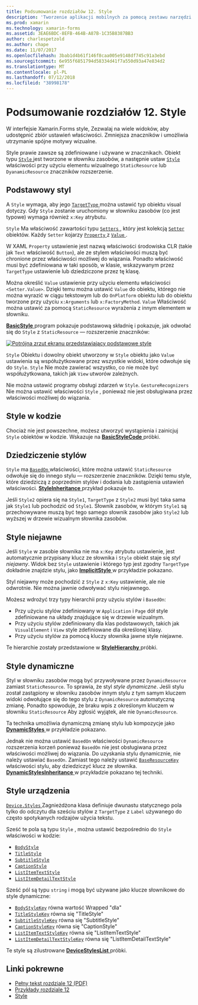 ```yaml
---
title: Podsumowanie rozdziałów 12. Style
description: 'Tworzenie aplikacji mobilnych za pomocą zestawu narzędzi Xamarin.Forms: Podsumowanie rozdziałów 12. Style'
ms.prod: xamarin
ms.technology: xamarin-forms
ms.assetid: 3EAE6BDC-8EFB-464B-A87B-1C35B8387BB3
author: charlespetzold
ms.author: chape
ms.date: 11/07/2017
ms.openlocfilehash: 3bab1d4b61f146f8caa005e9148df745c91a3ebd
ms.sourcegitcommit: 6e955f6851794d58334d41f7a550d93a47e834d2
ms.translationtype: MT
ms.contentlocale: pl-PL
ms.lasthandoff: 07/12/2018
ms.locfileid: "38998178"
---
```

# <a name="summary-of-chapter-12-styles"></a>Podsumowanie rozdziałów 12. Style

W interfejsie Xamarin.Forms style, Zezwalaj na wiele widoków, aby udostępnić zbiór ustawień właściwości. Zmniejsza znaczników i umożliwia utrzymanie spójne motywy wizualne.

Style prawie zawsze są zdefiniowane i używane w znacznikach. Obiekt typu [ `Style` ](xref:Xamarin.Forms.Style) jest tworzone w słowniku zasobów, a następnie ustaw [ `Style` ](xref:Xamarin.Forms.VisualElement.Style) właściwości przy użyciu elementu wizualnego `StaticResource` lub `DyanamicResource` znaczników rozszerzenie.

## <a name="the-basic-style"></a>Podstawowy styl

A `Style` wymaga, aby jego [ `TargetType` ](xref:Xamarin.Forms.Style.TargetType) można ustawić typ obiektu visual dotyczy. Gdy `Style` zostanie uruchomiony w słowniku zasobów (co jest typowe) wymaga również `x:Key` atrybutu.

`Style` Ma właściwość zawartości typu [ `Setters` ](xref:Xamarin.Forms.Style.Setters), który jest kolekcją [ `Setter` ](xref:Xamarin.Forms.Setter) obiektów. Każdy `Setter` kojarzy [ `Property` ](xref:Xamarin.Forms.Setter.Property) z [ `Value` ](xref:Xamarin.Forms.Setter.Value).

W XAML `Property` ustawienie jest nazwą właściwości środowiska CLR (takie jak `Text` właściwość `Button`), ale ze stylem właściwości muszą być chronione przez właściwości możliwej do wiązania. Ponadto właściwość musi być zdefiniowana w taki sposób, w klasie, wskazywanym przez `TargetType` ustawienie lub dziedziczone przez tę klasę.

Można określić `Value` ustawienie przy użyciu elementu właściwości `<Setter.Value>`. Dzięki temu można ustawić `Value` do obiektu, którego nie można wyrazić w ciągu tekstowym lub do `OnPlatform` obiektu lub do obiektu tworzone przy użyciu `x:Arguments` lub `x:FactoryMethod`. `Value` Właściwość można ustawić za pomocą `StaticResource` wyrażenia z innym elementem w słowniku.

[ **BasicStyle** ](https://github.com/xamarin/xamarin-forms-book-samples/tree/master/Chapter12/BasicStyle) program pokazuje podstawową składnię i pokazuje, jak odwołać się do `Style` z `StaticResource` — rozszerzenie znaczników:

[![Potrójna zrzut ekranu przedstawiający podstawowe style](images/ch12fg01-small.png "podstawowe style")](images/ch12fg01-large.png#lightbox "podstawowe style")

`Style` Obiektu i dowolny obiekt utworzony w `Style` obiektu jako `Value` ustawienia są współużytkowane przez wszystkie widoki, które odwołuje się do `Style`. `Style` Nie może zawierać wszystko, co nie może być współużytkowana, takich jak `View` utworów zależnych.

Nie można ustawić programy obsługi zdarzeń w `Style`. `GestureRecognizers` Nie można ustawić właściwości `Style` , ponieważ nie jest obsługiwana przez właściwości możliwej do wiązania.

## <a name="styles-in-code"></a>Style w kodzie

Chociaż nie jest powszechne, możesz utworzyć wystąpienia i zainicjuj `Style` obiektów w kodzie. Wskazuje na [ **BasicStyleCode** ](https://github.com/xamarin/xamarin-forms-book-samples/tree/master/Chapter12/BasicStyleCode) próbki.

## <a name="style-inheritance"></a>Dziedziczenie stylów

`Style` ma [ `BasedOn` ](xref:Xamarin.Forms.Style.BasedOn) właściwości, które można ustawić `StaticResource` odwołuje się do innego stylu — rozszerzenie znaczników. Dzięki temu style, które dziedziczą z poprzednim stylów i dodania lub zastąpienia ustawień właściwości. [ **StyleInheritance** ](https://github.com/xamarin/xamarin-forms-book-samples/tree/master/Chapter12/StyleInheritance) przykład pokazuje to.

Jeśli `Style2` opiera się na `Style1`, `TargetType` z `Style2` musi być taka sama jak `Style1` lub pochodzić od `Style1`. Słownik zasobów, w którym `Style1` są przechowywane muszą być tego samego słownik zasobów jako `Style2` lub wyższej w drzewie wizualnym słownika zasobów.

## <a name="implicit-styles"></a>Style niejawne

Jeśli `Style` w zasobie słownika nie ma `x:Key` atrybutu ustawienie, jest automatycznie przypisany klucz ze słownika i `Style` obiekt staje się *styl niejawny*. Widok bez `Style` ustawienie i którego typ jest zgodny `TargetType` dokładnie znajdzie stylu, jako [ **ImplicitStyle** ](https://github.com/xamarin/xamarin-forms-book-samples/tree/master/Chapter12/ImplicitStyle) w przykładzie pokazano.

Styl niejawny może pochodzić z `Style` z `x:Key` ustawienie, ale nie odwrotnie. Nie można jawnie odwoływać stylu niejawnego.

Możesz wdrożyć trzy typy hierarchii przy użyciu stylów i `BasedOn`:

- Przy użyciu stylów zdefiniowany w `Application` i `Page` dół style zdefiniowane na układy znajdujące się w drzewie wizualnym.
- Przy użyciu stylów zdefiniowany dla klas podstawowych, takich jak `VisualElement` i `View` style zdefiniowane dla określonej klasy.
- Przy użyciu stylów za pomocą kluczy słownika jawne style niejawne.

Te hierarchie zostały przedstawione w [ **StyleHierarchy** ](https://github.com/xamarin/xamarin-forms-book-samples/tree/master/Chapter12/StyleHierarchy) próbki.

## <a name="dynamic-styles"></a>Style dynamiczne

Styl w słowniku zasobów mogą być przywoływane przez `DynamicResource` zamiast `StaticResource`. To sprawia, że styl *style dynamiczne*. Jeśli stylu został zastąpiony w słowniku zasobów innym stylu z tym samym kluczem widoki odwołujące się do tego stylu z `DynamicResource` automatyczną zmianę. Ponadto spowoduje, że braku wpis z określonym kluczem w słowniku `StaticResource` Aby zgłosić wyjątek, ale nie `DynamicResource`.

Ta technika umożliwia dynamiczną zmianę stylu lub kompozycje jako [ **DynamicStyles** ](https://github.com/xamarin/xamarin-forms-book-samples/tree/master/Chapter12/DynamicStyles) w przykładzie pokazano.

Jednak nie można ustawić `BasedOn` właściwości `DynamicResource` rozszerzenia korzeń ponieważ `BasedOn` nie jest obsługiwana przez właściwości możliwej do wiązania. Do uzyskania stylu dynamicznie, nie należy ustawiać `BasedOn`. Zamiast tego należy ustawić [ `BaseResourceKey` ](xref:Xamarin.Forms.Style.BaseResourceKey) właściwości stylu, aby dziedziczyć klucz ze słownika. [ **DynamicStylesInheritance** ](https://github.com/xamarin/xamarin-forms-book-samples/tree/master/Chapter12/DynaStylesInh) w przykładzie pokazano tej techniki.

## <a name="device-styles"></a>Style urządzenia

[ `Device.Styles` ](xref:Xamarin.Forms.Device.Styles) Zagnieżdżona klasa definiuje dwunastu statycznego pola tylko do odczytu dla sześciu stylów z `TargetType` z `Label` używanego do często spotykanych rodzajów użycia tekstu.

Sześć te pola są typu `Style` , można ustawić bezpośrednio do `Style` właściwości w kodzie:

- [`BodyStyle`](xref:Xamarin.Forms.Device.Styles.BodyStyle)
- [`TitleStyle`](xref:Xamarin.Forms.Device.Styles.TitleStyle)
- [`SubtitleStyle`](xref:Xamarin.Forms.Device.Styles.SubtitleStyle)
- [`CaptionStyle`](xref:Xamarin.Forms.Device.Styles.CaptionStyle)
- [`ListItemTextStyle`](xref:Xamarin.Forms.Device.Styles.ListItemTextStyle)
- [`ListItemDetailTextStyle`](xref:Xamarin.Forms.Device.Styles.ListItemDetailTextStyle)

Sześć pól są typu `string` i mogą być używane jako klucze słownikowe do style dynamiczne:

- [`BodyStyleKey`](xref:Xamarin.Forms.Device.Styles.BodyStyleKey) równa wartość Wrapped "dla"
- [`TitleStyleKey`](xref:Xamarin.Forms.Device.Styles.TitleStyleKey) równa się "TitleStyle"
- [`SubtitleStyleKey`](xref:Xamarin.Forms.Device.Styles.SubtitleStyleKey) równa się "SubtitleStyle"
- [`CaptionStyleKey`](xref:Xamarin.Forms.Device.Styles.CaptionStyleKey) równa się "CaptionStyle"
- [`ListItemTextStyleKey`](xref:Xamarin.Forms.Device.Styles.ListItemTextStyleKey) równa się "ListItemTextStyle"
- [`ListItemDetailTextStyleKey`](xref:Xamarin.Forms.Device.Styles.ListItemDetailTextStyleKey) równa się "ListItemDetailTextStyle"

Te style są zilustrowane [ **DeviceStylesList** ](https://github.com/xamarin/xamarin-forms-book-samples/tree/master/Chapter12/DeviceStylesList) próbki.



## <a name="related-links"></a>Linki pokrewne

- [Pełny tekst rozdziale 12 (PDF)](https://download.xamarin.com/developer/xamarin-forms-book/XamarinFormsBook-Ch12-Apr2016.pdf)
- [Przykłady rozdziale 12](https://github.com/xamarin/xamarin-forms-book-samples/tree/master/Chapter12)
- [Style](~/xamarin-forms/user-interface/styles/index.md)
